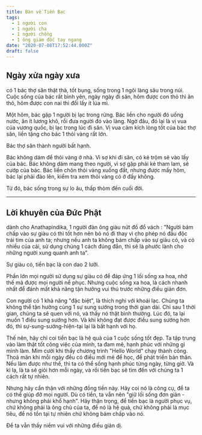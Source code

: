 ```yaml
---
title: Bàn về Tiền Bạc
tags:
  - 1 người con
  - 1 người cha
  - 1 người chồng
  - 1 ông giám đốc tay ngang
date: "2020-07-08T17:52:44.000Z"
draft: false
---
```


## Ngày xửa ngày xưa
có 1 bác thợ săn thật thà, tốt bụng, sống trong 1 ngôi làng sâu trong núi.
Cuộc sống của bác rất bình yên, ngày ngày đi săn, hôm được con thỏ thì ăn thỏ, hôm được con nai thì đổi lấy ít lúa mì. 

Một hôm, bác gặp 1 người bị lạc trong rừng. Bác liền cho người đó uống nước, ăn ít lương khô, rồi đưa người đó vào làng. 
Ngờ đâu, đó lại là vị vua của vương quốc, bị lạc trong lúc đi săn. Vị vua cảm kích lòng tốt của bác thợ săn, liền tặng cho bác 1 thỏi vàng rất lớn. 

Bác thợ săn thành người bất hạnh. 

Bác không dám để thỏi vàng ở nhà. Vì sợ khi đi săn, có kẻ trộm sẽ vào lấy của bác. 
Bác không dám mang theo người, vì sợ gặp phải kẻ tham lam, sẽ cướp của bác. 
Bác liền chôn thỏi vàng xuống đất, nhưng được mấy hôm, bác lại phải đào lên, kiểm tra xem thỏi vàng có ở đấy không. 

Từ đó, bác sống trong sự lo âu, thấp thỏm đến cuối đời. 

---

## Lời khuyên của Đức Phật 
dành cho Anathapindika, 1 người đàn ông giàu nứt đố đổ vách : "Người bám chấp vào sự giàu có thì tốt hơn nên bỏ nó đi thay vì cho phép nó đầu độc trái tim của anh ta; nhưng nếu anh ta không bám chấp vào sự giàu có, và có nhiều của cải, sử dụng chúng 1 cách đúng đắn, thì sẽ là phước lành cho những người xung quanh anh ta".

Sự giàu có, tiền bạc là con dao 2 lưỡi. 

Phần lớn mọi người sử dụng sự giàu có để đáp ứng 1 lối sống xa hoa, nhờ thế mà được mọi người nể phục. Nhưng cuộc sống xa hoa, là cách nhanh nhất để đánh mất khả năng tận hưởng vui thú trước những điều giản đơn. 

Con người có 1 khả năng "đặc biệt", là thích nghi với khoái lạc. Chúng ta không thể tận hưởng cùng 1 sự sung sướng trong thời gian dài. Chỉ sau 1 thời gian, chúng ta sẽ quen với nó, và thấy nó thật bình thường. Lúc đó, ta lại muốn 1 điều sung sướng hơn. Và khi không đạt được điều sung sướng hơn đó, thì sự-sung-sướng-hiện-tại lại là bất hạnh với họ. 

Thế nên, hãy chỉ coi tiền bạc là hệ quả của 1 cuộc sống tốt đẹp. Ta tập trung vào làm thật tốt công việc của mình, ta đam mê, hạnh phúc với những gì mình làm. Mỉm cười khi thấy chương trình "Hello World" chạy thành công. Thoả mãn khi mỗi ngày đều có điều mới mẻ để học, để phát triển bản thân. 
Nếu làm được như thế, thì ta có thể sống hạnh phúc từng ngày, từng giờ. Và kì lạ, là ta sẽ giỏi hơn mỗi ngày, và rồi tiền bạc sẽ tìm đến với chúng ta 1 cách rất tự nhiên. 

Nhưng hãy cẩn thận với những đồng tiền này. Hãy coi nó là công cụ, để ta có thể giúp đỡ mọi người. Dù có tiền, ta vẫn nên "giữ lối sống đơn giản - nhưng không phải khổ hạnh". Hãy thận trọng, để tiền bạc là người phục vụ, chứ không phải là ông chủ của ta, để nó là hệ quả, chứ không phải là mục tiêu, để nó tồn tại tự nhiên chứ không bám chấp vào nó. 

Để ta vẫn thấy niềm vui với những điều giản dị. 




